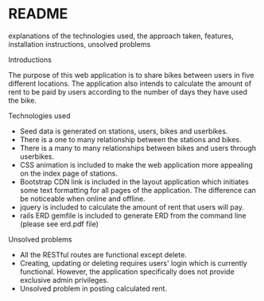 # README
explanations of the technologies used, the approach taken, features, installation instructions, unsolved problems

Introductions

The purpose of this web application is to share bikes between users in five different locations. The application also intends to calculate the amount of rent to be paid by users according to the number of days they have used the bike.

Technologies used

- Seed data is generated on stations, users, bikes and userbikes.
- There is a one to many relationship between the stations and bikes.
- There is a many to many relationships between bikes and users through userbikes.
- CSS animation is included to make the web application more appealing on the index page of stations.
- Bootstrap CDN link is included in the layout application which initiates some text formatting for all pages of the application. The difference can be noticeable when online and offline.
- jquery is included to calculate the amount of rent that users will pay.
- rails ERD gemfile is included to generate ERD from the command line (please see erd.pdf file)

Unsolved problems
- All the RESTful routes are functional except delete.
- Creating, updating or deleting requires users' login which is currently functional. However, the application specifically does not provide exclusive admin privileges.
- Unsolved problem in posting calculated rent.
